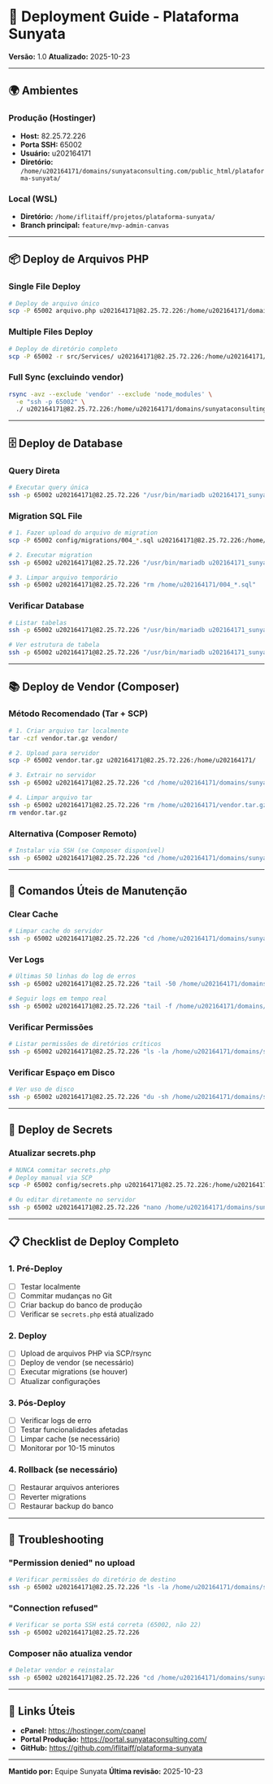 # 🚀 Deployment Guide - Plataforma Sunyata

**Versão:** 1.0
**Atualizado:** 2025-10-23

---

## 🌍 Ambientes

### Produção (Hostinger)
- **Host:** 82.25.72.226
- **Porta SSH:** 65002
- **Usuário:** u202164171
- **Diretório:** `/home/u202164171/domains/sunyataconsulting.com/public_html/plataforma-sunyata/`

### Local (WSL)
- **Diretório:** `/home/iflitaiff/projetos/plataforma-sunyata/`
- **Branch principal:** `feature/mvp-admin-canvas`

---

## 📦 Deploy de Arquivos PHP

### Single File Deploy
```bash
# Deploy de arquivo único
scp -P 65002 arquivo.php u202164171@82.25.72.226:/home/u202164171/domains/sunyataconsulting.com/public_html/plataforma-sunyata/public/
```

### Multiple Files Deploy
```bash
# Deploy de diretório completo
scp -P 65002 -r src/Services/ u202164171@82.25.72.226:/home/u202164171/domains/sunyataconsulting.com/public_html/plataforma-sunyata/src/
```

### Full Sync (excluindo vendor)
```bash
rsync -avz --exclude 'vendor' --exclude 'node_modules' \
  -e "ssh -p 65002" \
  ./ u202164171@82.25.72.226:/home/u202164171/domains/sunyataconsulting.com/public_html/plataforma-sunyata/
```

---

## 🗄️ Deploy de Database

### Query Direta
```bash
# Executar query única
ssh -p 65002 u202164171@82.25.72.226 "/usr/bin/mariadb u202164171_sunyata -e 'SELECT * FROM users LIMIT 5;'"
```

### Migration SQL File
```bash
# 1. Fazer upload do arquivo de migration
scp -P 65002 config/migrations/004_*.sql u202164171@82.25.72.226:/home/u202164171/

# 2. Executar migration
ssh -p 65002 u202164171@82.25.72.226 "/usr/bin/mariadb u202164171_sunyata < /home/u202164171/004_*.sql"

# 3. Limpar arquivo temporário
ssh -p 65002 u202164171@82.25.72.226 "rm /home/u202164171/004_*.sql"
```

### Verificar Database
```bash
# Listar tabelas
ssh -p 65002 u202164171@82.25.72.226 "/usr/bin/mariadb u202164171_sunyata -e 'SHOW TABLES;'"

# Ver estrutura de tabela
ssh -p 65002 u202164171@82.25.72.226 "/usr/bin/mariadb u202164171_sunyata -e 'DESCRIBE users;'"
```

---

## 📚 Deploy de Vendor (Composer)

### Método Recomendado (Tar + SCP)
```bash
# 1. Criar arquivo tar localmente
tar -czf vendor.tar.gz vendor/

# 2. Upload para servidor
scp -P 65002 vendor.tar.gz u202164171@82.25.72.226:/home/u202164171/

# 3. Extrair no servidor
ssh -p 65002 u202164171@82.25.72.226 "cd /home/u202164171/domains/sunyataconsulting.com/public_html/plataforma-sunyata && tar -xzf ~/vendor.tar.gz"

# 4. Limpar arquivo tar
ssh -p 65002 u202164171@82.25.72.226 "rm /home/u202164171/vendor.tar.gz"
rm vendor.tar.gz
```

### Alternativa (Composer Remoto)
```bash
# Instalar via SSH (se Composer disponível)
ssh -p 65002 u202164171@82.25.72.226 "cd /home/u202164171/domains/sunyataconsulting.com/public_html/plataforma-sunyata && composer install --no-dev"
```

---

## 🔧 Comandos Úteis de Manutenção

### Clear Cache
```bash
# Limpar cache do servidor
ssh -p 65002 u202164171@82.25.72.226 "cd /home/u202164171/domains/sunyataconsulting.com/public_html/plataforma-sunyata && rm -rf cache/*"
```

### Ver Logs
```bash
# Últimas 50 linhas do log de erros
ssh -p 65002 u202164171@82.25.72.226 "tail -50 /home/u202164171/domains/sunyataconsulting.com/public_html/plataforma-sunyata/storage/logs/laravel.log"

# Seguir logs em tempo real
ssh -p 65002 u202164171@82.25.72.226 "tail -f /home/u202164171/domains/sunyataconsulting.com/public_html/plataforma-sunyata/storage/logs/laravel.log"
```

### Verificar Permissões
```bash
# Listar permissões de diretórios críticos
ssh -p 65002 u202164171@82.25.72.226 "ls -la /home/u202164171/domains/sunyataconsulting.com/public_html/plataforma-sunyata/uploads/"
```

### Verificar Espaço em Disco
```bash
# Ver uso de disco
ssh -p 65002 u202164171@82.25.72.226 "du -sh /home/u202164171/domains/sunyataconsulting.com/public_html/plataforma-sunyata/*"
```

---

## 🔐 Deploy de Secrets

### Atualizar secrets.php
```bash
# NUNCA commitar secrets.php
# Deploy manual via SCP
scp -P 65002 config/secrets.php u202164171@82.25.72.226:/home/u202164171/domains/sunyataconsulting.com/public_html/plataforma-sunyata/config/

# Ou editar diretamente no servidor
ssh -p 65002 u202164171@82.25.72.226 "nano /home/u202164171/domains/sunyataconsulting.com/public_html/plataforma-sunyata/config/secrets.php"
```

---

## 📋 Checklist de Deploy Completo

### 1. Pré-Deploy
- [ ] Testar localmente
- [ ] Commitar mudanças no Git
- [ ] Criar backup do banco de produção
- [ ] Verificar se `secrets.php` está atualizado

### 2. Deploy
- [ ] Upload de arquivos PHP via SCP/rsync
- [ ] Deploy de vendor (se necessário)
- [ ] Executar migrations (se houver)
- [ ] Atualizar configurações

### 3. Pós-Deploy
- [ ] Verificar logs de erro
- [ ] Testar funcionalidades afetadas
- [ ] Limpar cache (se necessário)
- [ ] Monitorar por 10-15 minutos

### 4. Rollback (se necessário)
- [ ] Restaurar arquivos anteriores
- [ ] Reverter migrations
- [ ] Restaurar backup do banco

---

## 🚨 Troubleshooting

### "Permission denied" no upload
```bash
# Verificar permissões do diretório de destino
ssh -p 65002 u202164171@82.25.72.226 "ls -la /home/u202164171/domains/sunyataconsulting.com/public_html/plataforma-sunyata/"
```

### "Connection refused"
```bash
# Verificar se porta SSH está correta (65002, não 22)
ssh -p 65002 u202164171@82.25.72.226
```

### Composer não atualiza vendor
```bash
# Deletar vendor e reinstalar
ssh -p 65002 u202164171@82.25.72.226 "cd /home/u202164171/domains/sunyataconsulting.com/public_html/plataforma-sunyata && rm -rf vendor && composer install"
```

---

## 🔗 Links Úteis

- **cPanel:** https://hostinger.com/cpanel
- **Portal Produção:** https://portal.sunyataconsulting.com/
- **GitHub:** https://github.com/iflitaiff/plataforma-sunyata

---

**Mantido por:** Equipe Sunyata
**Última revisão:** 2025-10-23
